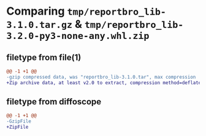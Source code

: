 # Comparing `tmp/reportbro_lib-3.1.0.tar.gz` & `tmp/reportbro_lib-3.2.0-py3-none-any.whl.zip`

## filetype from file(1)

```diff
@@ -1 +1 @@
-gzip compressed data, was "reportbro_lib-3.1.0.tar", max compression
+Zip archive data, at least v2.0 to extract, compression method=deflate
```

## filetype from diffoscope

```diff
@@ -1 +1 @@
-GzipFile
+ZipFile
```

